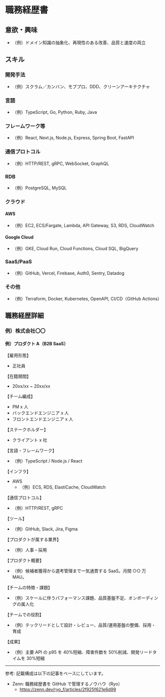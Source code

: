 # 職務経歴書

## 意欲・興味

- （例）ドメイン知識の抽象化、再現性のある改善、品質と速度の両立

## スキル

### 開発手法

- （例）スクラム／カンバン、モブプロ、DDD、クリーンアーキテクチャ

### 言語

- （例）TypeScript, Go, Python, Ruby, Java

### フレームワーク等

- （例）React, Next.js, Node.js, Express, Spring Boot, FastAPI

### 通信プロトコル

- （例）HTTP/REST, gRPC, WebSocket, GraphQL

### RDB

- （例）PostgreSQL, MySQL

### クラウド

#### AWS

- （例）EC2, ECS/Fargate, Lambda, API Gateway, S3, RDS, CloudWatch

#### Google Cloud

- （例）GKE, Cloud Run, Cloud Functions, Cloud SQL, BigQuery

### SaaS/PaaS

- （例）GitHub, Vercel, Firebase, Auth0, Sentry, Datadog

### その他

- （例）Terraform, Docker, Kubernetes, OpenAPI, CI/CD（GitHub Actions）

## 職務経歴詳細

### 例）株式会社〇〇

#### 例）プロダクト A（B2B SaaS）

【雇用形態】

- 正社員

【在籍期間】

- 20xx/xx ~ 20xx/xx

【チーム編成】

- PM x 人
- バックエンドエンジニア x 人
- フロントエンドエンジニア x 人

【ステークホルダー】

- クライアント x 社

【言語・フレームワーク】

- （例）TypeScript / Node.js / React

【インフラ】

- AWS
  - （例）ECS, RDS, ElastiCache, CloudWatch

【通信プロトコル】

- （例）HTTP/REST, gRPC

【ツール】

- （例）GitHub, Slack, Jira, Figma

【プロダクトが属する業界】

- （例）人事・採用

【プロダクト概要】

- （例）候補者獲得から選考管理まで一気通貫する SaaS。月間 ○○ 万 MAU。

【チームの特徴・課題】

- （例）スケールに伴うパフォーマンス課題、品質基盤不足、オンボーディングの属人化

【チームでの役割】

- （例）テックリードとして設計・レビュー、品質/運用基盤の整備、採用・育成

【成果】

- （例）主要 API の p95 を 40%短縮、障害件数を 50%削減、開発リードタイムを 30%短縮

---

参考: 記載構成は以下の記事をベースにしています。

- Zenn: 職務経歴書を GitHub で管理するノウハウ（Ryo）
  - https://zenn.dev/ryo_f/articles/2f925f621e6d99
